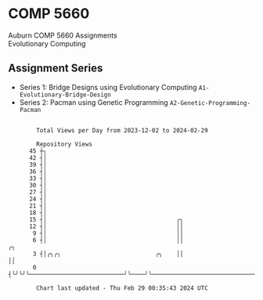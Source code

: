 # COMP 5660
Auburn COMP 5660 Assignments  
Evolutionary Computing

## Assignment Series
- Series 1: Bridge Designs using Evolutionary Computing `A1-Evolutionary-Bridge-Design`
- Series 2: Pacman using Genetic Programming `A2-Genetic-Programming-Pacman`

```

        Total Views per Day from 2023-12-02 to 2024-02-29

        Repository Views
      45 ┼╮
      42 ┤│
      39 ┤│
      36 ┤│
      33 ┤│
      30 ┤│
      27 ┤│
      24 ┤│
      21 ┤│
      18 ┤│
      15 ┤│                                     ╭╮
      12 ┤│                                     ││
       9 ┤│                                     ││
       6 ┤│                                     ││                                         ╭╮
       3 ┤│╭╮╭╮                           ╭╮    ││                                         ││
       0 ┤╰╯╰╯╰───────────────────────────╯╰────╯╰─────────────────────────────────────────╯╰──────

        Chart last updated - Thu Feb 29 00:35:43 2024 UTC
        
```
